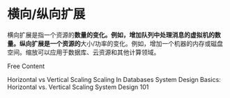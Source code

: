 # 横向/纵向扩展

横向扩展是指一个资源的**数量的变化。例如，增加队列中处理消息的虚拟机的数量。纵向扩展是一个资源的**大小/功率的变化。例如，增加一个机器的内存或磁盘空间。缩放可以应用于数据库、云资源和其他计算领域。

<ResourceGroupTitle>Free Content</ResourceGroupTitle>

<BadgeLink colorScheme='yellow' badgeText='Read' href='https://touchstonesecurity.com/horizontal-vs-vertical-scaling-what-you-need-to-know/'>Horizontal vs Vertical Scaling</BadgeLink>
<BadgeLink colorScheme='yellow' badgeText='Read' href='https://www.geeksforgeeks.org/horizontal-and-vertical-scaling-in-databases/'>Scaling In Databases</BadgeLink>
<BadgeLink badgeText='Watch' href='https://youtu.be/xpDnVSmNFX0'>System Design Basics: Horizontal vs. Vertical Scaling</BadgeLink>
<BadgeLink badgeText='Watch' href='https://www.youtube.com/watch?v=Y-Gl4HEyeUQ'>System Design 101</BadgeLink>
